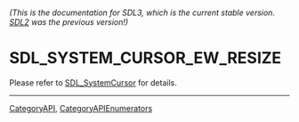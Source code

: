 ###### (This is the documentation for SDL3, which is the current stable version. [SDL2](https://wiki.libsdl.org/SDL2/) was the previous version!)
# SDL_SYSTEM_CURSOR_EW_RESIZE

Please refer to [SDL_SystemCursor](SDL_SystemCursor) for details.

----
[CategoryAPI](CategoryAPI), [CategoryAPIEnumerators](CategoryAPIEnumerators)


